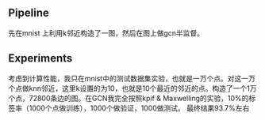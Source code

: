 ## Pipeline

先在mnist 上利用k邻近构造了一图，然后在图上做gcn半监督。

## Experiments 

考虑到计算性能，我只在mnist中的测试数据集实验，也就是一万个点。对这一万个点做knn邻近，这里k设置的为10，也就是10个最近的邻近的点。构造了一个1万个点，72800条边的图。在GCN我完全按照kpif & Maxwelling的实验，10%的标签率（1000个点做训练），1000个做验证，1000做测试。 最终结果93.7%左右
